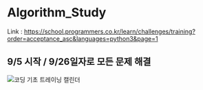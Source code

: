 # Algorithm_Study

Link : https://school.programmers.co.kr/learn/challenges/training?order=acceptance_asc&languages=python3&page=1

## 9/5 시작 / 9/26일자로 모든 문제 해결
![코딩 기초 트레이닝 캘린더](https://github.com/IwonskiI/Algorithm_Study/assets/86334960/bc492d05-2980-449a-adf7-9da6db3c8a76)
